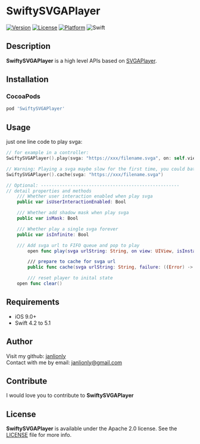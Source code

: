 # SwiftySVGAPlayer

[![Version](https://img.shields.io/cocoapods/v/SwiftySVGAPlayer.svg?style=flat)](https://cocoapods.org/pods/SwiftySVGAPlayer)
[![License](https://img.shields.io/cocoapods/l/SwiftySVGAPlayer.svg?style=flat)](https://github.com/janlionly/SwiftySVGAPlayer/blob/master/LICENSE)
[![Platform](https://img.shields.io/cocoapods/p/SwiftySVGAPlayer.svg?style=flat)](https://github.com/janlionly/SwiftySVGAPlayer)
![Swift](https://img.shields.io/badge/%20in-swift%205.1-orange.svg)


## Description
**SwiftySVGAPlayer** is a high level APIs based on [SVGAPlayer](https://github.com/yyued/SVGAPlayer-iOS).


## Installation

### CocoaPods

```ruby
pod 'SwiftySVGAPlayer'
```

## Usage
just one line code to play svga:

```swift
// for example in a controller:
SwiftySVGAPlayer().play(svga: "https://xxx/filename.svga", on: self.view)

// Warning: Playing a svga maybe slow for the first time, you could batch cache svgas in some place like after app launch or log in before play them
SwiftySVGAPlayer().cache(svga: "https://xxx/filename.svga")

// Optional: ----------------------------------------------------
// detail properties and methods
    /// Whether user interaction enabled when play svga
    public var isUserInteractionEnabled: Bool

    /// Whether add shadow mask when play svga
    public var isMask: Bool

    /// Whether play a single svga forever
    public var isInfinite: Bool

    /// Add svga url to FIFO queue and pop to play
		open func play(svga urlString: String, on view: UIView, isInstant: Bool = false, scale: CGFloat = 1)

		/// prepare to cache for svga url
		public func cache(svga urlString: String, failure: ((Error) -> Void)? = nil)

		/// reset player to inital state
    open func clear()

```



## Requirements

- iOS 9.0+
- Swift 4.2 to 5.1

## Author

Visit my github: [janlionly](https://github.com/janlionly)<br>
Contact with me by email: janlionly@gmail.com

## Contribute

I would love you to contribute to **SwiftySVGAPlayer**

## License

**SwiftySVGAPlayer** is available under the Apache 2.0 license. See the [LICENSE](https://github.com/janlionly/SwiftySVGAPlayer/blob/master/LICENSE) file for more info.
